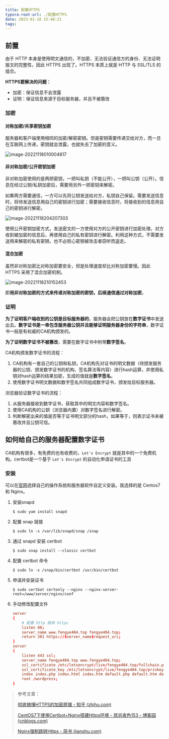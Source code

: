 ```yaml
---
title: 配置HTTPS
typora-root-url: ./配置HTTPS
date: 2023-01-18 15:48:21
tags:
---
```


## 前置

由于 HTTP 本身是使用明文通信的，不加密、无法验证通信方的身份、无法证明报文的完整性，因此 HTTPS 出现了。HTTPS 本质上就是 HTTP 与 SSL/TLS 的组合。

**HTTPS要解决的问题：**

- 加密：保证信息不会泄露
- 证明：保证信息来源于目标服务器，并且不被篡改

### 加密

#### 对称加密/共享密钥加密

服务器和客户端使用相同的加密/解密密钥。但是密钥需要传递交给对方，而一旦在互联网上传递，密钥就会泄露，也就失去了加密的意义。

![image-20221118010004817](./202211180100945.png)

#### 非对称加密/公开密钥加密

非对称加密使用的是两把密钥，一把叫私钥（不能公开），一把叫公钥（公开）。信息在经过公钥/私钥加密后，需要用另外一把密钥来解密。

如果两方需要通信，一方可以先将公钥发送给对方，私钥自己保留。需要发送信息时，将待发送信息用自己的密钥进行加密；需要接收信息时，将接收到的信息用自己的密钥进行解密。

![image-20221118204207303](./202211182042388.png)

使用公开密钥加密方式，发送密文的一方使用对方的公开密钥进行加密处理，对方收到被加密的信息后，再使用自己的私有密钥进行解密。利用这种方式，不需要发送用来解密的私有密钥，也不必担心密钥被攻击者窃听而盗走。

#### 混合加密

虽然非对称加密比对称加密要安全，但是处理速度却比对称加密要慢。因此 HTTPS 采用了混合加密机制。

![image-20221118210152453](./202211182101525.png)

即**用非对称加密的方式来传递对称加密的密钥，后续通信通过对称加密**。

### 证明

**为了证明客户端收到的公钥是目标服务器的**，服务器会把公钥放在**数字证书**中发送出去。**数字证书是一串包含服务器公钥并且能够证明服务器身份的字符串**，数字证书一般是有权威的CA机构颁发的。

**为了证明数字证书不被篡改**，需要在数字证书中附带**数字签名**。

CA机构颁发数字证书的流程：

1. CA机构有一套自己的公钥和私钥，CA机构先对证书的明文数据（待颁发服务器的公钥、颁发数字证书的机构、签名算法等内容）进行hash运算，并使用私钥对hash运算的结果加密，生成的值就是**数字签名**。
2. 使用数字证书明文数据和数字签名共同组成数字证书，颁发给目标服务器。

浏览器验证数字证书的流程：

1. 从服务器接收到数字证书，获取其中的明文内容和数字签名。
2. 使用CA机构的公钥（浏览器内置）对数字签名进行解密。
3. 判断解密出来的值是否等于证书明文部分的hash，如果等于，则表示证书未被篡改并且公钥可信。

## 如何给自己的服务器配置数字证书

CA机构有很多，有免费的也有收费的，`Let's Encrypt` 就是其中的一个免费机构。certbot是一个基于 `Let's Encrypt` 的自动化申请证书的工具

### 安装

可以在[官网](https://certbot.eff.org/)选择自己的操作系统和服务器软件自定义安装。我选择的是 Centos7 和 Nginx。

1. 安装snapd

   ```shell
   $ sudo yum install snapd
   ```

2. 配置 snap 链接

   ```shell
   $ sudo ln -s /var/lib/snapd/snap /snap
   ```

3. 通过 snapd 安装 certbot

   ```shell
   $ sudo snap install --classic certbot
   ```

4. 配置 certbot 命令

   ```shell
   $ sudo ln -s /snap/bin/certbot /usr/bin/certbot
   ```

5. 申请并安装证书

   ```shell
   $ sudo certbot certonly --nginx --nginx-server-root=/www/server/nginx/conf
   ```

6. 手动修改配置文件

   ```conf
   server
   {
       # 配置 http 跳转 https
       listen 80;
       server_name www.fengye404.top fengye404.top;
       return 301 https://$server_name$request_uri; 
   }
   server
   {
       listen 443 ssl;
       server_name fengye404.top www.fengye404.top;
       ssl_certificate /etc/letsencrypt/live/fengye404.top/fullchain.pem;
       ssl_certificate_key /etc/letsencrypt/live/fengye404.top/privkey.pem;
       index index.php index.html index.htm default.php default.htm default.html;
       root /wordpress;
   }
   ```

> 参考文章：
>
> [彻底搞懂HTTPS的加密原理 - 知乎 (zhihu.com)](https://zhuanlan.zhihu.com/p/43789231)
>
> [CentOS7下使用Certbot+Nginx搭建Https环境 - 禁忌夜色153 - 博客园 (cnblogs.com)](https://www.cnblogs.com/jinjiyese153/p/13396918.html)
>
> [Nginx强制跳转Https - 简书 (jianshu.com)](https://www.jianshu.com/p/116fc2d08165)

